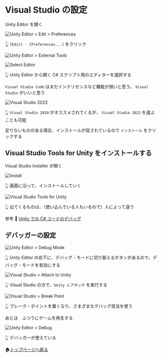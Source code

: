 # Visual Studio の設定

Unity Editor を開く  

![Unity Editor > Edit > Preferences](./img/202305__rpgmu__12-0030--edit-preferences-o1o0.png)  

👆 `[Edit] - [Preferences...]` をクリック  

![Unity Editor > External Tools](./img/202305__rpgmu__10-2258--ExternalTools-o2o0.png)  

![Select Editor](./img/202305__rpgmu__12-0035--select-editor-o2o0.png)  

👆 Unity Editor から開く C# スクリプト用のエディターを選択する  

`Visual Studio Code` はまだインテリセンスなど機能が弱いと思う。 `Visual Studio` がいいと思う  

![Visual Studio 2022](./img/202305__rpgmu__12-0040--visual-studio-2022-o1o0.png)  

👆 `Visual Studio 2019` がオススメされてくるが、 `Visual Studio 2022` を選ぶことも可能  

足りないものがある場合、インストールが促されているので `インストール` をクリックする  

## Visual Studio Tools for Unity をインストールする

Visual Studio Installer が開く  

![Install](./img/202305__rpgmu__12-0044--visual-studio-installer-o2o0.png)  

👆 画面に沿って、インストールしていく  

![Visual Studio Tools for Unity](./img/202305__rpgmu__10-2248--VSInstaller-o1o0.png)  

👆 出てくるものは、（使い込んでいる人もいるので）人によって違う  

参考 📖 [Unity での C# コードのデバッグ](https://docs.unity3d.com/ja/2020.3/Manual/ManagedCodeDebugging.html)  

## デバッガーの設定

![Unity Editor > Debug Mode](./img/202305__rpgmu__10-2306--DebugMode-o2o0.png)  

👆 Unity Editor の右下に、デバッグ・モードに切り替えるボタンがあるので、デバッグ・モードを有効にする  

![Visual Studio > Attach to Unity](./img/202305__rpgmu__10-2318--AttachToUnity-o2o0.png)  

👆 Visual Studio の方で、`Unity にアタッチ` を実行する  

![Visual Studio > Break Point](./img/202305__rpgmu__10-2322--BreakPoint-o2o0.png)  

👆 ブレーク・ポイントを置くなり、さまざまなデバッグ技法を使う  

あとは　ふつうにゲームを再生する  

![Unity Editor > Debug](./img/202305__rpgmu__10-2328--Debug-o2o0.png)  

👆 デバッガーが使えている  

🏠[トップページへ戻る](../README.md)  